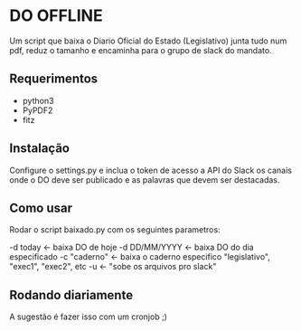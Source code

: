 # DO OFFLINE

Um script que baixa o Diario Oficial do Estado (Legislativo) junta tudo num pdf, reduz o tamanho e encaminha para o grupo de slack do mandato.


## Requerimentos

* python3
* PyPDF2
* fitz

## Instalação

Configure o settings.py e inclua o token de acesso a API do Slack
os canais onde o DO deve ser publicado e as palavras que devem ser
destacadas.


## Como usar

Rodar o script baixado.py com os seguintes parametros:

-d today <- baixa DO de hoje
-d DD/MM/YYYY <- baixa DO do dia especificado
-c "caderno" <- baixa o caderno especifico "legislativo", "exec1", "exec2", etc
-u <- "sobe os arquivos pro slack"


## Rodando diariamente

A sugestão é fazer isso com um cronjob ;)
